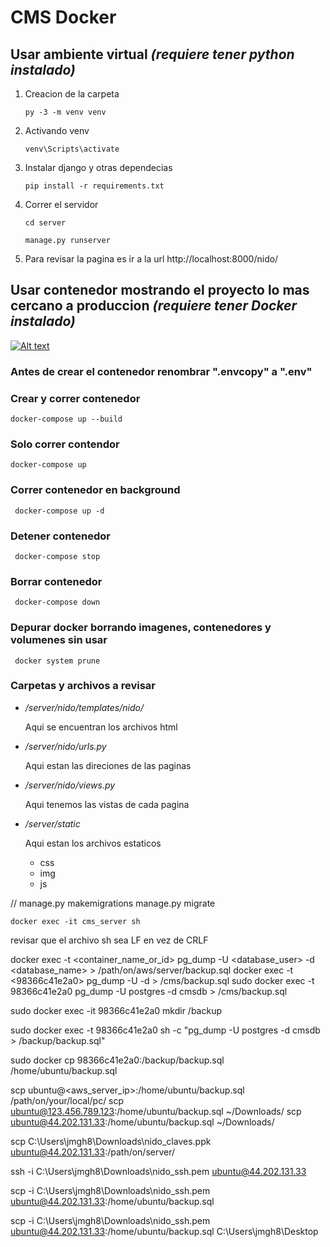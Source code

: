 # CMS Docker

## Usar ambiente virtual *(requiere tener python instalado)*

1.  Creacion de la carpeta 

    ```py -3 -m venv venv```


2.  Activando venv
    
    ```venv\Scripts\activate```
    
3.  Instalar django y otras dependecias 

    ``` pip install -r requirements.txt ```

4.  Correr el servidor

    ```cd server```

    ```manage.py runserver```

5.  Para revisar la pagina es ir a la url http://localhost:8000/nido/
## Usar contenedor mostrando el proyecto lo mas cercano a produccion *(requiere tener Docker instalado)*

[![Alt text](https://img.youtube.com/vi/_et7H0EQ8fY/0.jpg)](https://www.youtube.com/watch?v=_et7H0EQ8fY)


### Antes de crear el contenedor renombrar ".envcopy" a ".env"

### Crear y correr contenedor

``` docker-compose up --build ```

### Solo correr contendor 

``` docker-compose up ```

### Correr contenedor en background 

``` docker-compose up -d```
### Detener contenedor
``` docker-compose stop```
### Borrar contenedor
``` docker-compose down```
### Depurar docker borrando imagenes, contenedores y volumenes sin usar 
``` docker system prune```




### Carpetas y archivos a revisar

* _/server/nido/templates/nido/_
    
    Aqui se encuentran los archivos html

* _/server/nido/urls.py_

    Aqui estan las direciones de las paginas

* _/server/nido/views.py_

    Aqui tenemos las vistas de cada pagina

* _/server/static_

    Aqui estan los archivos estaticos 

    * css
    * img
    * js



//  manage.py makemigrations
    manage.py migrate

    docker exec -it cms_server sh


revisar que el archivo sh sea LF en vez de CRLF








docker exec -t <container_name_or_id> pg_dump -U <database_user> -d <database_name> > /path/on/aws/server/backup.sql
docker exec -t <98366c41e2a0> pg_dump -U <postgres> -d <cmsdb> > /cms/backup.sql
sudo docker exec -t 98366c41e2a0 pg_dump -U postgres -d cmsdb > /cms/backup.sql

sudo docker exec -it 98366c41e2a0 mkdir /backup


sudo docker exec -t 98366c41e2a0 sh -c "pg_dump -U postgres -d cmsdb > /backup/backup.sql"

sudo docker cp 98366c41e2a0:/backup/backup.sql /home/ubuntu/backup.sql

scp ubuntu@<aws_server_ip>:/home/ubuntu/backup.sql /path/on/your/local/pc/
scp ubuntu@123.456.789.123:/home/ubuntu/backup.sql ~/Downloads/
scp ubuntu@44.202.131.33:/home/ubuntu/backup.sql ~/Downloads/

scp C:\Users\jmgh8\Downloads\nido_claves.ppk ubuntu@44.202.131.33:/path/on/server/

ssh -i C:\Users\jmgh8\Downloads\nido_ssh.pem ubuntu@44.202.131.33

scp -i C:\Users\jmgh8\Downloads\nido_ssh.pem ubuntu@44.202.131.33:/home/ubuntu/backup.sql

scp -i C:\Users\jmgh8\Downloads\nido_ssh.pem ubuntu@44.202.131.33:/home/ubuntu/backup.sql C:\Users\jmgh8\Desktop








